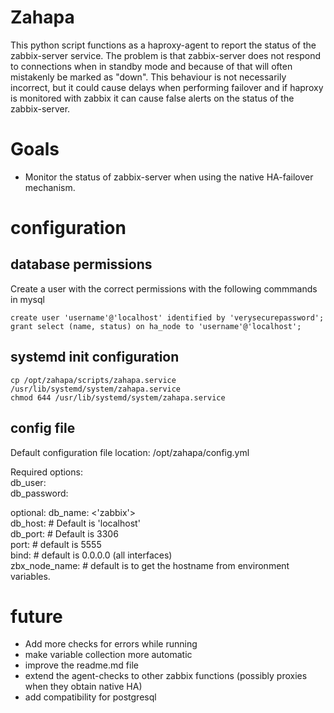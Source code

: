 # Zahapa
This python script functions as a haproxy-agent to report the status of the zabbix-server service.
The problem is that zabbix-server does not respond to connections when in standby mode and because of that will often mistakenly be marked as "down".
This behaviour is not necessarily incorrect, but it could cause delays when performing failover and if haproxy is monitored with zabbix it can cause false alerts on the status of the zabbix-server.

# Goals
- Monitor the status of zabbix-server when using the native HA-failover mechanism.

# configuration

## database permissions
Create a user with the correct permissions with the following commmands in mysql
```
create user 'username'@'localhost' identified by 'verysecurepassword';
grant select (name, status) on ha_node to 'username'@'localhost';
```

## systemd init configuration
```
cp /opt/zahapa/scripts/zahapa.service /usr/lib/systemd/system/zahapa.service
chmod 644 /usr/lib/systemd/system/zahapa.service
```


## config file
Default configuration file location: /opt/zahapa/config.yml

Required options:  
db_user:  
db_password:  

optional:
db_name: <'zabbix'>  
db_host: # Default is 'localhost'  
db_port: # Default is 3306  
port: # default is 5555  
bind: # default is 0.0.0.0 (all interfaces)  
zbx_node_name: # default is to get the hostname from environment variables.  

# future
- Add more checks for errors while running
- make variable collection more automatic 
- improve the readme.md file
- extend the agent-checks to other zabbix functions (possibly proxies when they obtain native HA)
- add compatibility for postgresql